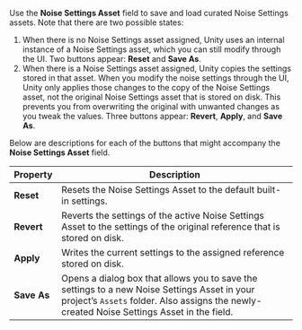 Use the **Noise Settings Asset** field to save and load curated Noise Settings assets. Note that there are two possible states:

1. When there is no Noise Settings asset assigned, Unity uses an internal instance of a Noise Settings asset, which you can still modify through the UI. Two buttons appear: **Reset** and **Save As**.
2. When there is a Noise Settings asset assigned, Unity copies the settings stored in that asset. When you modify the noise settings through the UI, Unity only applies those changes to the copy of the Noise Settings asset, not the original Noise Settings asset that is stored on disk. This prevents you from overwriting the original with unwanted changes as you tweak the values. Three buttons appear: **Revert**, **Apply**, and **Save As**.

Below are descriptions for each of the buttons that might accompany the **Noise Settings Asset** field.

| **Property** | **Description**                                              |
| ------------ | ------------------------------------------------------------ |
| **Reset**    | Resets the Noise Settings Asset to the default built-in settings. |
| **Revert**   | Reverts the settings of the active Noise Settings Asset to the settings of the original reference that is stored on disk. |
| **Apply**    | Writes the current settings to the assigned reference stored on disk. |
| **Save As**  | Opens a dialog box that allows you to save the settings to a new Noise Settings Asset in your project’s `Assets` folder. Also assigns the newly-created Noise Settings Asset in the field. |